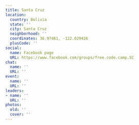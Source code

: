 ```yaml
---
title: Santa Cruz
location:
  country: Bolivia
  state: ''
  city: Santa Cruz
  neighborhood: ''
  coordinates: 36.97461, -122.029426
  plusCode: ''
social:
  name: Facebook page
  URL: https://www.facebook.com/groups/free.code.camp.SC
chat:
  name: ''
  URL: ''
event:
  name: ''
  URL: ''
leaders:
- name: ''
  URL: ''
photos:
  old: ''
  cover: ''
---
```

